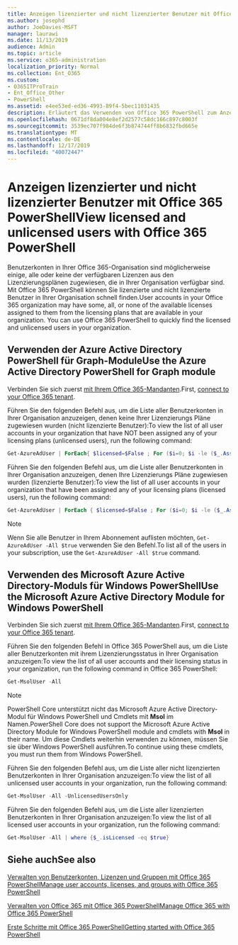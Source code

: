 ```yaml
---
title: Anzeigen lizenzierter und nicht lizenzierter Benutzer mit Office 365 PowerShell
ms.author: josephd
author: JoeDavies-MSFT
manager: laurawi
ms.date: 11/13/2019
audience: Admin
ms.topic: article
ms.service: o365-administration
localization_priority: Normal
ms.collection: Ent_O365
ms.custom:
- O365ITProTrain
- Ent_Office_Other
- PowerShell
ms.assetid: e4ee53ed-ed36-4993-89f4-5bec11031435
description: Erläutert das Verwenden von Office 365 PowerShell zum Anzeigen von lizenzierten und nicht lizenzierten Benutzerkonten.
ms.openlocfilehash: 0671df8da004e8ef2d2577c58dc166c897c8003f
ms.sourcegitcommit: 3539ec707f984de6f3b874744ff8b6832fbd665e
ms.translationtype: MT
ms.contentlocale: de-DE
ms.lasthandoff: 12/17/2019
ms.locfileid: "40072447"
---
```

# <a name="view-licensed-and-unlicensed-users-with-office-365-powershell"></a><span data-ttu-id="9ef33-103">Anzeigen lizenzierter und nicht lizenzierter Benutzer mit Office 365 PowerShell</span><span class="sxs-lookup"><span data-stu-id="9ef33-103">View licensed and unlicensed users with Office 365 PowerShell</span></span>

<span data-ttu-id="9ef33-p101">Benutzerkonten in Ihrer Office 365-Organisation sind möglicherweise einige, alle oder keine der verfügbaren Lizenzen aus den Lizenzierungsplänen zugewiesen, die in Ihrer Organisation verfügbar sind. Mit Office 365 PowerShell können Sie lizenzierte und nicht lizenzierte Benutzer in Ihrer Organisation schnell finden.</span><span class="sxs-lookup"><span data-stu-id="9ef33-p101">User accounts in your Office 365 organization may have some, all, or none of the available licenses assigned to them from the licensing plans that are available in your organization. You can use Office 365 PowerShell to quickly find the licensed and unlicensed users in your organization.</span></span>

## <a name="use-the-azure-active-directory-powershell-for-graph-module"></a><span data-ttu-id="9ef33-106">Verwenden der Azure Active Directory PowerShell für Graph-Module</span><span class="sxs-lookup"><span data-stu-id="9ef33-106">Use the Azure Active Directory PowerShell for Graph module</span></span>

<span data-ttu-id="9ef33-107">Verbinden Sie sich zuerst [mit Ihrem Office 365-Mandanten](connect-to-office-365-powershell.md#connect-with-the-azure-active-directory-powershell-for-graph-module).</span><span class="sxs-lookup"><span data-stu-id="9ef33-107">First, [connect to your Office 365 tenant](connect-to-office-365-powershell.md#connect-with-the-azure-active-directory-powershell-for-graph-module).</span></span>
 
<span data-ttu-id="9ef33-108">Führen Sie den folgenden Befehl aus, um die Liste aller Benutzerkonten in Ihrer Organisation anzuzeigen, denen keine Ihrer Lizenzierungs Pläne zugewiesen wurden (nicht lizenzierte Benutzer):</span><span class="sxs-lookup"><span data-stu-id="9ef33-108">To view the list of all user accounts in your organization that have NOT been assigned any of your licensing plans (unlicensed users), run the following command:</span></span>
  
```powershell
Get-AzureAdUser | ForEach{ $licensed=$False ; For ($i=0; $i -le ($_.AssignedLicenses | Measure).Count ; $i++) { If( [string]::IsNullOrEmpty(  $_.AssignedLicenses[$i].disabledplans ) -ne $True) { $licensed=$true } } ; If( $licensed -eq $false) { Write-Host $_.UserPrincipalName} }
```

<span data-ttu-id="9ef33-109">Führen Sie den folgenden Befehl aus, um die Liste aller Benutzerkonten in Ihrer Organisation anzuzeigen, denen Ihre Lizenzierungs Pläne zugewiesen wurden (lizenzierte Benutzer):</span><span class="sxs-lookup"><span data-stu-id="9ef33-109">To view the list of all user accounts in your organization that have been assigned any of your licensing plans (licensed users), run the following command:</span></span>
  
```powershell
Get-AzureAdUser | ForEach { $licensed=$False ; For ($i=0; $i -le ($_.AssignedLicenses | Measure).Count ; $i++) { If( [string]::IsNullOrEmpty(  $_.AssignedLicenses[$i].disabledplans ) -ne $True) { $licensed=$true } } ; If( $licensed -eq $true) { Write-Host $_.UserPrincipalName} }
```

>[!Note]
><span data-ttu-id="9ef33-110">Wenn Sie alle Benutzer in Ihrem Abonnement auflisten möchten, `Get-AzureAdUser -All $true` verwenden Sie den Befehl.</span><span class="sxs-lookup"><span data-stu-id="9ef33-110">To list all of the users in your subscription, use the `Get-AzureAdUser -All $true` command.</span></span>
>

## <a name="use-the-microsoft-azure-active-directory-module-for-windows-powershell"></a><span data-ttu-id="9ef33-111">Verwenden des Microsoft Azure Active Directory-Moduls für Windows PowerShell</span><span class="sxs-lookup"><span data-stu-id="9ef33-111">Use the Microsoft Azure Active Directory Module for Windows PowerShell</span></span>

<span data-ttu-id="9ef33-112">Verbinden Sie sich zuerst [mit Ihrem Office 365-Mandanten](connect-to-office-365-powershell.md#connect-with-the-microsoft-azure-active-directory-module-for-windows-powershell).</span><span class="sxs-lookup"><span data-stu-id="9ef33-112">First, [connect to your Office 365 tenant](connect-to-office-365-powershell.md#connect-with-the-microsoft-azure-active-directory-module-for-windows-powershell).</span></span>

<span data-ttu-id="9ef33-113">Führen Sie den folgenden Befehl in Office 365 PowerShell aus, um die Liste aller Benutzerkonten mit ihrem Lizenzierungsstatus in Ihrer Organisation anzuzeigen:</span><span class="sxs-lookup"><span data-stu-id="9ef33-113">To view the list of all user accounts and their licensing status in your organization, run the following command in Office 365 PowerShell:</span></span>
  
```powershell
Get-MsolUser -All
```

>[!Note]
><span data-ttu-id="9ef33-114">PowerShell Core unterstützt nicht das Microsoft Azure Active Directory-Modul für Windows PowerShell und Cmdlets mit **Msol** im Namen.</span><span class="sxs-lookup"><span data-stu-id="9ef33-114">PowerShell Core does not support the Microsoft Azure Active Directory Module for Windows PowerShell module and cmdlets with **Msol** in their name.</span></span> <span data-ttu-id="9ef33-115">Um diese Cmdlets weiterhin verwenden zu können, müssen Sie sie über Windows PowerShell ausführen.</span><span class="sxs-lookup"><span data-stu-id="9ef33-115">To continue using these cmdlets, you must run them from Windows PowerShell.</span></span>
>

<span data-ttu-id="9ef33-116">Führen Sie den folgenden Befehl aus, um die Liste aller nicht lizenzierten Benutzerkonten in Ihrer Organisation anzuzeigen:</span><span class="sxs-lookup"><span data-stu-id="9ef33-116">To view the list of all unlicensed user accounts in your organization, run the following command:</span></span>
  
```powershell
Get-MsolUser -All -UnlicensedUsersOnly
```

<span data-ttu-id="9ef33-117">Führen Sie den folgenden Befehl aus, um die Liste aller lizenzierten Benutzerkonten in Ihrer Organisation anzuzeigen:</span><span class="sxs-lookup"><span data-stu-id="9ef33-117">To view the list of all licensed user accounts in your organization, run the following command:</span></span>
  
```powershell
Get-MsolUser -All | where {$_.isLicensed -eq $true}
```

## <a name="see-also"></a><span data-ttu-id="9ef33-118">Siehe auch</span><span class="sxs-lookup"><span data-stu-id="9ef33-118">See also</span></span>

[<span data-ttu-id="9ef33-119">Verwalten von Benutzerkonten, Lizenzen und Gruppen mit Office 365 PowerShell</span><span class="sxs-lookup"><span data-stu-id="9ef33-119">Manage user accounts, licenses, and groups with Office 365 PowerShell</span></span>](manage-user-accounts-and-licenses-with-office-365-powershell.md)
  
[<span data-ttu-id="9ef33-120">Verwalten von Office 365 mit Office 365 PowerShell</span><span class="sxs-lookup"><span data-stu-id="9ef33-120">Manage Office 365 with Office 365 PowerShell</span></span>](manage-office-365-with-office-365-powershell.md)
  
[<span data-ttu-id="9ef33-121">Erste Schritte mit Office 365 PowerShell</span><span class="sxs-lookup"><span data-stu-id="9ef33-121">Getting started with Office 365 PowerShell</span></span>](getting-started-with-office-365-powershell.md)
